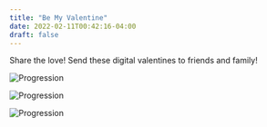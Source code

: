 ```yaml
---
title: "Be My Valentine"
date: 2022-02-11T00:42:16-04:00
draft: false
---
```


Share the love! Send these digital valentines to friends and family!

![Progression](/valentines/batteryvalentine.gif)

![Progression](/valentines/bearytwerkvalentine.gif)

![Progression](/valentines/bearyvalentine.gif)
